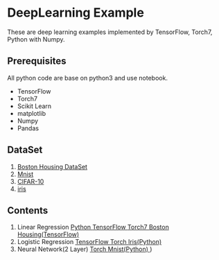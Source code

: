 # DeepLearning Example

These are deep learning examples implemented by TensorFlow, Torch7, Python with Numpy. 


## Prerequisites

All python code are base on python3 and use notebook. 

- TensorFlow
- Torch7
- Scikit Learn
- matplotlib
- Numpy
- Pandas

## DataSet

1. [Boston Housing DataSet](https://archive.ics.uci.edu/ml/datasets/Housing)
2. [Mnist](http://yann.lecun.com/exdb/mnist/)
3. [CIFAR-10](https://www.cs.toronto.edu/~kriz/cifar.html)
4. [iris](http://archive.ics.uci.edu/ml/datasets/Iris)

## Contents

1. Linear Regression
	[ Python ](https://github.com/DongjunLee/DeepLearning-Example/blob/master/1.Linear_Regression/Python.ipynb)
	[ TensorFlow ](https://github.com/DongjunLee/DeepLearning-Example/blob/master/1.Linear_Regression/TensorFlow.ipynb) 
	[ Torch7 ](https://github.com/DongjunLee/DeepLearning-Example/blob/master/1.Linear_Regression/Torch.ipynb)
	[ Boston Housing(TensorFlow) ](https://github.com/DongjunLee/DeepLearning-Example/blob/master/1.Linear_Regression/Exercise-Boston_Housing_Problem(TensorFlow).ipynb)
2. Logistic Regression
	[ TensorFlow ](https://github.com/DongjunLee/DeepLearning-Example/blob/master/2.Logistic_Regression/TensorFlow.ipynb) 
	[ Torch ](https://github.com/DongjunLee/DeepLearning-Example/blob/master/2.Logistic_Regression/Torch.ipynb) 
	[ Iris(Python) ](https://github.com/DongjunLee/DeepLearning-Example/blob/master/2.Logistic_Regression/Iris(Python).ipynb) 
3. Neural Network(2 Layer)
	[ Torch ](https://github.com/DongjunLee/DeepLearning-Example/blob/master/3.Neural_Network/Torch.ipynb)
	[ Mnist(Python) ](https://github.com/DongjunLee/DeepLearning-Example/blob/master/3.Neural_Network/Mnist(Python).ipynb)) 

